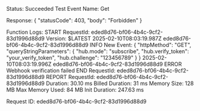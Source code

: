 Status: Succeeded
Test Event Name: Get

Response:
{
  "statusCode": 403,
  "body": "Forbidden"
}

Function Logs:
START RequestId: eded8d76-bf06-4b4c-9cf2-83d1996d88d9 Version: $LATEST
2025-02-10T08:03:19.987Z	eded8d76-bf06-4b4c-9cf2-83d1996d88d9	INFO	New Event: {
  "httpMethod": "GET",
  "queryStringParameters": {
    "hub.mode": "subscribe",
    "hub.verify_token": "your_verify_token",
    "hub.challenge": "123456789"
  }
}
2025-02-10T08:03:19.996Z	eded8d76-bf06-4b4c-9cf2-83d1996d88d9	ERROR	Webhook verification failed
END RequestId: eded8d76-bf06-4b4c-9cf2-83d1996d88d9
REPORT RequestId: eded8d76-bf06-4b4c-9cf2-83d1996d88d9	Duration: 30.10 ms	Billed Duration: 31 ms	Memory Size: 128 MB	Max Memory Used: 84 MB	Init Duration: 247.63 ms

Request ID: eded8d76-bf06-4b4c-9cf2-83d1996d88d9
